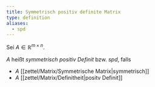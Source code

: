 ```yaml
---
title: Symmetrisch positiv definite Matrix
type: definition
aliases:
  - spd
---
```


Sei $A \in \mathbb{R}^{m \times n}$.

$A$ heißt *symmetrisch positiv Definit* bzw. *spd*, falls
- $A$ [[zettel/Matrix/Symmetrische Matrix|symmetrisch]]
- $A$ [[zettel/Matrix/Definitheit|positv Definit]]